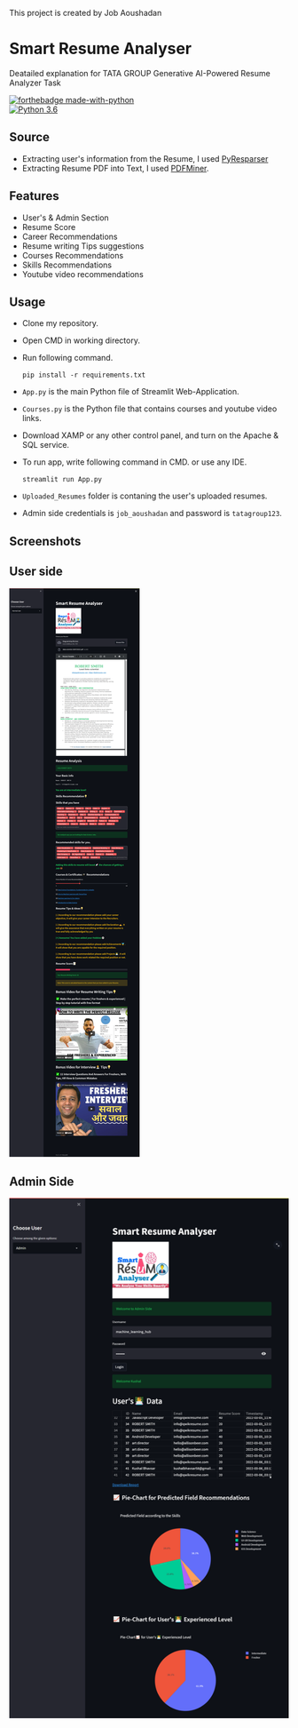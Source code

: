 
This project is created by Job Aoushadan 
# Smart Resume Analyser 
Deatailed explanation for TATA GROUP Generative AI-Powered Resume Analyzer Task

[![forthebadge made-with-python](http://ForTheBadge.com/images/badges/made-with-python.svg)](https://www.python.org/)                 
[![Python 3.6](https://img.shields.io/badge/python-3.6-blue.svg)](https://www.python.org/downloads/release/python-360/)   


## Source
- Extracting user's information from the Resume, I used [PyResparser](https://omkarpathak.in/pyresparser/)
- Extracting Resume PDF into Text, I used [PDFMiner](https://pypi.org/project/pdfminer/).

## Features
- User's & Admin Section
- Resume Score
- Career Recommendations
- Resume writing Tips suggestions
- Courses Recommendations
- Skills Recommendations
- Youtube video recommendations

## Usage
- Clone my repository.
- Open CMD in working directory.
- Run following command.
  ```
  pip install -r requirements.txt
  ```
- `App.py` is the main Python file of Streamlit Web-Application. 
- `Courses.py` is the Python file that contains courses and youtube video links.
- Download XAMP or any other control panel, and turn on the Apache & SQL service.
- To run app, write following command in CMD. or use any IDE.
  ```
  streamlit run App.py
  ```
- `Uploaded_Resumes` folder is contaning the user's uploaded resumes.

- Admin side credentials is `job_aoushadan` and password is `tatagroup123`. 

## Screenshots

## User side
<img src="https://raw.githubusercontent.com/Aoushadan/Smart-Resume-Analyzer/refs/heads/main/sc1.PNG">

## Admin Side
<img 
src="https://raw.githubusercontent.com/Aoushadan/Smart-Resume-Analyzer/refs/heads/main/sc2.PNG">

